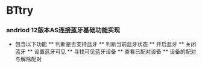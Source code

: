 # BTtry
### andriod 12版本AS连接蓝牙基础功能实现
* 包含以下功能
** 判断是否支持蓝牙
** 判断当前蓝牙状态
** 开启蓝牙
** 关闭蓝牙
** 设置蓝牙可见
** 寻找可见蓝牙设备
** 查看已配对设备
** 设备的配对与解除配对
